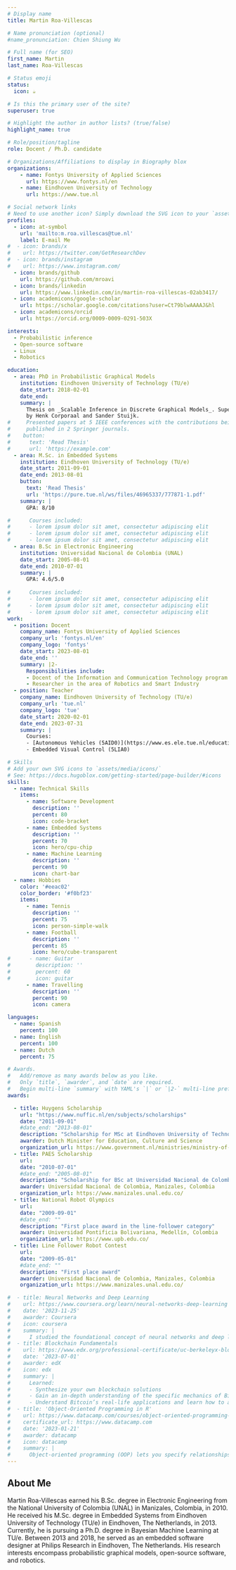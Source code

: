 ```yaml
---
# Display name
title: Martin Roa-Villescas

# Name pronunciation (optional)
#name_pronunciation: Chien Shiung Wu

# Full name (for SEO)
first_name: Martin
last_name: Roa-Villescas

# Status emoji
status:
  icon: ☕️

# Is this the primary user of the site?
superuser: true

# Highlight the author in author lists? (true/false)
highlight_name: true

# Role/position/tagline
role: Docent / Ph.D. candidate

# Organizations/Affiliations to display in Biography blox
organizations:
    - name: Fontys University of Applied Sciences
      url: https://www.fontys.nl/en
    - name: Eindhoven University of Technology
      url: https://www.tue.nl

# Social network links
# Need to use another icon? Simply download the SVG icon to your `assets/media/icons/` folder.
profiles:
  - icon: at-symbol
    url: 'mailto:m.roa.villescas@tue.nl'
    label: E-mail Me
#  - icon: brands/x
#    url: https://twitter.com/GetResearchDev
#  - icon: brands/instagram
#    url: https://www.instagram.com/
  - icon: brands/github
    url: https://github.com/mroavi
  - icon: brands/linkedin
    url: https://www.linkedin.com/in/martin-roa-villescas-02ab3417/
  - icon: academicons/google-scholar
    url: https://scholar.google.com/citations?user=Ct79blwAAAAJ&hl
  - icon: academicons/orcid
    url: https://orcid.org/0009-0009-0291-503X

interests:
  - Probabilistic inference
  - Open-source software
  - Linux
  - Robotics

education:
  - area: PhD in Probabilistic Graphical Models
    institution: Eindhoven University of Technology (TU/e)
    date_start: 2018-02-01
    date_end:
    summary: |
      Thesis on _Scalable Inference in Discrete Graphical Models_. Supervised
      by Henk Corporaal and Sander Stuijk.
#     Presented papers at 5 IEEE conferences with the contributions being
#     published in 2 Springer journals.
#    button:
#      text: 'Read Thesis'
#      url: 'https://example.com'
  - area: M.Sc. in Embedded Systems
    institution: Eindhoven University of Technology (TU/e)
    date_start: 2011-09-01
    date_end: 2013-08-01
    button:
      text: 'Read Thesis'
      url: 'https://pure.tue.nl/ws/files/46965337/777871-1.pdf'
    summary: |
      GPA: 8/10

#      Courses included:
#      - lorem ipsum dolor sit amet, consectetur adipiscing elit
#      - lorem ipsum dolor sit amet, consectetur adipiscing elit
#      - lorem ipsum dolor sit amet, consectetur adipiscing elit
  - area: B.Sc in Electronic Engineering
    institution: Universidad Nacional de Colombia (UNAL)
    date_start: 2005-08-01
    date_end: 2010-07-01
    summary: |
      GPA: 4.6/5.0
      
#      Courses included:
#      - lorem ipsum dolor sit amet, consectetur adipiscing elit
#      - lorem ipsum dolor sit amet, consectetur adipiscing elit
#      - lorem ipsum dolor sit amet, consectetur adipiscing elit
work:
  - position: Docent
    company_name: Fontys University of Applied Sciences
    company_url: 'fontys.nl/en'
    company_logo: 'fontys'
    date_start: 2023-08-01
    date_end: ''
    summary: |2-
      Responsibilities include:
      - Docent of the Information and Communication Technology program
      - Researcher in the area of Robotics and Smart Industry
  - position: Teacher
    company_name: Eindhoven University of Technology (TU/e)
    company_url: 'tue.nl'
    company_logo: 'tue'
    date_start: 2020-02-01
    date_end: 2023-07-31
    summary: |
      Courses:
      - [Autonomous Vehicles (5AID0)](https://www.es.ele.tue.nl/education/5aid0/)
      - Embedded Visual Control (5LIA0)

# Skills
# Add your own SVG icons to `assets/media/icons/`
# See: https://docs.hugoblox.com/getting-started/page-builder/#icons
skills:
  - name: Technical Skills
    items:
      - name: Software Development
        description: ''
        percent: 80
        icon: code-bracket
      - name: Embedded Systems
        description: ''
        percent: 70
        icon: hero/cpu-chip
      - name: Machine Learning
        description: ''
        percent: 90
        icon: chart-bar
  - name: Hobbies
    color: '#eeac02'
    color_border: '#f0bf23'
    items:
      - name: Tennis
        description: ''
        percent: 75
        icon: person-simple-walk
      - name: Football
        description: ''
        percent: 85
        icon: hero/cube-transparent
#      - name: Guitar
#        description: ''
#        percent: 60
#        icon: guitar
      - name: Travelling
        description: ''
        percent: 90
        icon: camera

languages:
  - name: Spanish
    percent: 100
  - name: English
    percent: 100
  - name: Dutch
    percent: 75

# Awards.
#   Add/remove as many awards below as you like.
#   Only `title`, `awarder`, and `date` are required.
#   Begin multi-line `summary` with YAML's `|` or `|2-` multi-line prefix and indent 2 spaces below.
awards:

  - title: Huygens Scholarship
    url: "https://www.nuffic.nl/en/subjects/scholarships"
    date: "2011-09-01"
    #date_end: "2013-08-01"
    description: "Scholarship for MSc at Eindhoven University of Technology, Eindhoven, The Netherlands."
    awarder: Dutch Minister for Education, Culture and Science
    organization_url: https://www.government.nl/ministries/ministry-of-education-culture-and-science
  - title: PAES Scholarship
    url:
    date: "2010-07-01"
    #date_end: "2005-08-01"
    description: "Scholarship for BSc at Universidad Nacional de Colombia, Manizales, Colombia."
    awarder: Universidad Nacional de Colombia, Manizales, Colombia
    organization_url: https://www.manizales.unal.edu.co/
  - title: National Robot Olympics
    url:
    date: "2009-09-01"
    #date_end: ""
    description: "First place award in the line-follower category"
    awarder: Universidad Pontificia Bolivariana, Medellín, Colombia
    organization_url: https://www.upb.edu.co/
  - title: Line Follower Robot Contest
    url:
    date: "2009-05-01"
    #date_end: ""
    description: "First place award"
    awarder: Universidad Nacional de Colombia, Manizales, Colombia
    organization_url: https://www.manizales.unal.edu.co/

#  - title: Neural Networks and Deep Learning
#    url: https://www.coursera.org/learn/neural-networks-deep-learning
#    date: '2023-11-25'
#    awarder: Coursera
#    icon: coursera
#    summary: |
#      I studied the foundational concept of neural networks and deep learning. By the end, I was familiar with the significant technological trends driving the rise of deep learning; build, train, and apply fully connected deep neural networks; implement efficient (vectorized) neural networks; identify key parameters in a neural network’s architecture; and apply deep learning to your own applications.
#  - title: Blockchain Fundamentals
#    url: https://www.edx.org/professional-certificate/uc-berkeleyx-blockchain-fundamentals
#    date: '2023-07-01'
#    awarder: edX
#    icon: edx
#    summary: |
#      Learned:
#      - Synthesize your own blockchain solutions
#      - Gain an in-depth understanding of the specific mechanics of Bitcoin
#      - Understand Bitcoin’s real-life applications and learn how to attack and destroy Bitcoin, Ethereum, smart contracts and Dapps, and alternatives to Bitcoin’s Proof-of-Work consensus algorithm
#  - title: 'Object-Oriented Programming in R'
#    url: https://www.datacamp.com/courses/object-oriented-programming-with-s3-and-r6-in-r
#    certificate_url: https://www.datacamp.com
#    date: '2023-01-21'
#    awarder: datacamp
#    icon: datacamp
#    summary: |
#      Object-oriented programming (OOP) lets you specify relationships between functions and the objects that they can act on, helping you manage complexity in your code. This is an intermediate level course, providing an introduction to OOP, using the S3 and R6 systems. S3 is a great day-to-day R programming tool that simplifies some of the functions that you write. R6 is especially useful for industry-specific analyses, working with web APIs, and building GUIs.
---
```


## About Me

Martin Roa-Villescas earned his B.Sc. degree in Electronic Engineering from
the National University of Colombia (UNAL) in Manizales, Colombia, in 2010. He
received his M.Sc. degree in Embedded Systems from Eindhoven University of
Technology (TU/e) in Eindhoven, The Netherlands, in 2013. Currently, he is
pursuing a Ph.D. degree in Bayesian Machine Learning at TU/e. Between 2013 and
2018, he served as an embedded software designer at Philips Research in
Eindhoven, The Netherlands. His research interests encompass probabilistic
graphical models, open-source software, and robotics.
